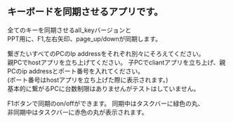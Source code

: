 キーボードを同期させるアプリです。
------
全てのキーを同期させるall_keyバージョンと  
PPT用に、F1,左右矢印、page_up/downが同期します。  

繋ぎたいすべてのPCのIp addressをそれぞれ別々にそろえてください。  
親PCでhostアプリを立ち上げてください。
子PCでcliantアプリを立ち上げ、親PCのip addressとポート番号を入れてください。  
(ポート番号はhostアプリを立ち上げた際に表示されます。)  
基本的に繋がるPCに台数制限はありませんがテストはしていません。  

F1ボタンで同期のon/offができます。
同期中はタスクバーに緑色の丸、  
非同期中はタスクバーに赤色の丸が表示されます。
